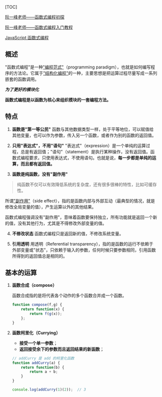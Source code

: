 [TOC]

[阮一峰老师——函数式编程初探](<http://www.ruanyifeng.com/blog/2012/04/functional_programming.html>)

[阮一峰老师——函数式编程入门教程](<http://www.ruanyifeng.com/blog/2017/02/fp-tutorial.html>)

[JavaScript 函数式编程](https://juejin.im/post/5b4ac0d0f265da0fa959a785#heading-2)

## 概述 ##

"函数式编程"是一种["编程范式"](http://en.wikipedia.org/wiki/Programming_paradigm)（programming paradigm），也就是如何编写程序的方法论。它属于["结构化编程"](http://en.wikipedia.org/wiki/Structured_programming)的一种，主要思想是把运算过程尽量写成一系列嵌套的函数调用。

***为了更好的模块化***

**函数式编程是以函数为核心来组织模块的一套编程方法。**

## 特点 ##

1. **函数是"第一等公民"**
   函数与其他数据类型一样，处于平等地位，可以赋值给其他变量，也可以作为参数，传入另一个函数，或者作为别的函数的返回值。

2. **只用"表达式"，不用"语句"**
   "表达式"（expression）是一个单纯的运算过程，总是有返回值；"语句"（statement）是执行某种操作，没有返回值。函数式编程要求，只使用表达式，不使用语句。也就是说，**每一步都是单纯的运算，而且都有返回值。**

3. **函数是纯函数，没有"副作用"**
   
> 纯函数不仅可以有效降低系统的复杂度，还有很多很棒的特性，比如可缓存性。
   
所谓["副作用"](http://en.wikipedia.org/wiki/Side_effect_(computer_science))（side effect），指的是函数内部与外部互动（最典型的情况，就是修改全局变量的值），产生运算以外的其他结果。
   
   函数式编程强调没有"副作用"，意味着函数要保持独立，所有功能就是返回一个新的值，没有其他行为，尤其是不得修改外部变量的值。
   
4. **不修改状态**
   函数式编程只是返回新的值，不修改系统变量。

5. **引用透明**
   用透明（Referential transparency），指的是函数的运行不依赖于外部变量或"状态"，只依赖于输入的参数，任何时候只要参数相同，引用函数所得到的返回值总是相同的。

## 基本的运算

1. **函数合成（compose）**

   函数合成指的是将代表各个动作的多个函数合并成一个函数。

   ```js
   function compose(f,g) {
       return function(x) {
           return f(g(x));
       };
   }
   ```

2. **函数柯里化（Currying）**

   * **接受一个单一参数**；
   * **返回接受余下的参数而且返回结果的新函数**；

   ```js
   // addCurry 是 add 的柯里化函数
   function addCurry(a) {
       return function(b) {
           return a + b;
       }
   }
   
   console.log(addCurry(1)(2));  // 3
   ```

   